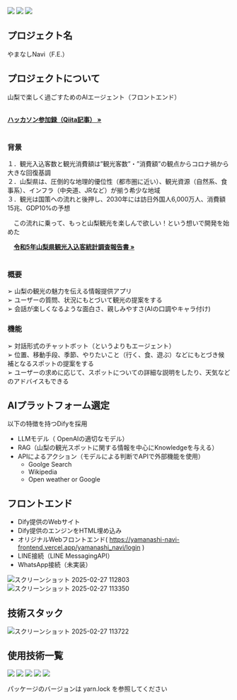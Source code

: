 ![](https://img.shields.io/badge/YAMANASHI_AIハッカソン-2024_最優秀賞-yellow)
![](https://img.shields.io/badge/状態-リリース-blue)
![](https://img.shields.io/badge/build-passing-green)


## プロジェクト名

やまなしNavi（F.E.）

<!-- プロジェクトについて -->

## プロジェクトについて

山梨で楽しく過ごすためのAIエージェント（フロントエンド）

  <p align="left">
    <br />
    <a href="https://qiita.com/Integral-07/items/be2fdeb59b07168a2c95"><strong>ハッカソン参加録（Qiita記事） »</strong></a>
    <br />
    <br />
    
### 背景
１．観光入込客数と観光消費額は”観光客数”・”消費額”の観点からコロナ禍から大きな回復基調<br>
２．山梨県は、圧倒的な地理的優位性（都市圏に近い）、観光資源（自然系、食事系）、インフラ（中央道、JRなど）が揃う希少な地域<br>
３．観光は国策への流れと後押し、2030年には訪日外国人6,000万人、消費額15兆、GDP10%の予想<br>
  
　この流れに乗って、もっと山梨観光を楽しんで欲しい！という想いで開発を始めた<br>
<p align="left">
    　<a href="https://www.pref.yamanashi.jp/documents/2062/03houkokusho2023.pdf"><strong>令和5年山梨県観光入込客統計調査報告書 »</strong></a>
    <br>
    <br>
</p>

### 概要
➢ 山梨の観光の魅力を伝える情報提供アプリ<br>
➢ ユーザーの質問、状況にもとづいて観光の提案をする<br>
➢ 会話が楽しくなるような面白さ、親しみやすさ(AIの口調やキャラ付け)<br>

### 機能
➢ 対話形式のチャットボット（というよりもエージェント）<br>
➢ 位置、移動手段、季節、やりたいこと（行く、食、遊ぶ）などにもとづき候補となるスポットの提案をする<br>
➢ ユーザーの求めに応じて、スポットについての詳細な説明をしたり、天気などのアドバイスもできる<br>

## AIプラットフォーム選定
以下の特徴を持つDifyを採用

- LLMモデル（ OpenAIの適切なモデル）
- RAG（山梨の観光スポットに関する情報を中心にKnowledgeを与える）
- APIによるアクション（モデルによる判断でAPIで外部機能を使用）
  - Goolge Search
  - Wikipedia
  - Open weather or Google
 
## フロントエンド
- Dify提供のWebサイト
- Dify提供のエンジンをHTML埋め込み
- オリジナルWebフロントエンド( https://yamanashi-navi-frontend.vercel.app/yamanashi_navi/login )
- LINE接続（LINE MessagingAPI）
- WhatsApp接続（未実装）

![スクリーンショット 2025-02-27 112803](https://github.com/user-attachments/assets/149896fd-9fc3-4bed-9af0-c5b487e30682)
![スクリーンショット 2025-02-27 113350](https://github.com/user-attachments/assets/2e16e4ab-79fb-41ef-910f-42ef033f6852)

## 技術スタック
![スクリーンショット 2025-02-27 113722](https://github.com/user-attachments/assets/003dafa0-1e70-4a54-bdd5-4e941ba7557d)



## 使用技術一覧

<!-- シールド一覧 -->
<p style="display: inline">
  <!-- フロントエンドのフレームワーク -->
  <img src="https://img.shields.io/badge/-Next.js-181717.svg?logo=next&style=for-the-badge">
  <img src="https://img.shields.io/badge/-React-1488C6.svg?logo=react&style=for-the-badge">
  <img src="https://img.shields.io/badge/-Type Script-C0C300.svg?logo=typescript&style=for-the-badge">
  <!-- バックエンドのフレームワーク -->
  <!-- バックエンドの言語 -->
  <!-- ミドルウェア -->
  <!-- インフラ -->
  <img src="https://img.shields.io/badge/-Docker-1488C6.svg?logo=docker&style=for-the-badge">
  <img src="https://img.shields.io/badge/-Github-181717.svg?logo=github&style=for-the-badge">
</p>


パッケージのバージョンは yarn.lock を参照してください

